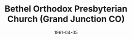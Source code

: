 ---
date: &id001 1961-04-05
end_date: null
location:
  address: null
  city: Grand Junction
  state: CO
minister:
- end: 1961-12-31
  name: Jonathan Male
  start: 1961-01-01
  type: Pastor
- end: 1968-12-31
  name: John Verhage
  start: 1962-01-01
  type: Pastor
- end: 1970-12-31
  name: Paul Doepke
  start: 1969-01-01
  type: Pastor
- end: 1978-12-31
  name: Donald Duff
  start: 1972-01-01
  type: Pastor
- end: 1983-12-31
  name: William Bomer
  start: 1979-01-01
  type: Pastor
- end: 1987-09-23
  name: C. Don Darling
  start: 1983-01-01
  type: Supply Pastor
ministers:
- Jonathan Male
- John Verhage
- Paul Doepke
- Donald Duff
- William Bomer
- C. Don Darling
name: Bethel Orthodox Presbyterian Church
names: null
origination_date: *id001
raw_data: "AR    Grand Junction\n\nBethel Orthodox Presbyterian Church  (April 5,\
  \ 1961\u2013 September 23, 1987)\nPastors: Jonathan Male, 1961\nJohn Verhage, 1962\u2013\
  68\nPaul Doepke, 1969\u201370\nDonald Duff, 1972\u201378\nWilliam Bomer, 1979\u2013\
  83\nC. Don Darling (Supply from the PCA), 1983\u201387"
received_from: null
states:
- CO
status:
  active: false
  end_date: 1987-09-23
  reason: null
  received_from: null
  withdrawal_to: null
title: Bethel Orthodox Presbyterian Church (Grand Junction CO)
year_established:
- 1961

---